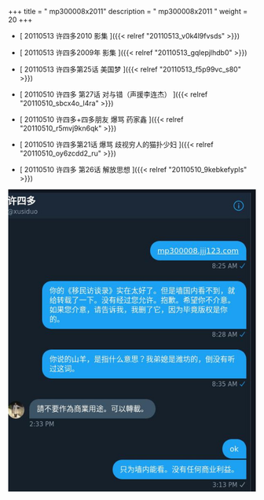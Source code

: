 +++
title = "  mp300008x2011"
description = "  mp300008x2011  "
weight = 20
+++



* [ 20110513  许四多2010 影集  ]({{< relref "20110513_v0k4l9fvsds" >}})


* [ 20110513  许四多2009年 影集  ]({{< relref "20110513_gqlepjlhdb0" >}})


* [ 20110513  许四多第25话 美国梦  ]({{< relref "20110513_f5p99vc_s80" >}})


* [ 20110510  许四多 第27话 对与错（声援李连杰）  ]({{< relref "20110510_sbcx4o_l4ra" >}})


* [ 20110510  许四多+四多朋友 爆骂 药家鑫  ]({{< relref "20110510_r5mvj9kn6qk" >}})


* [ 20110510  许四多第21话 爆骂 歧视穷人的猫扑少妇  ]({{< relref "20110510_oy6zcdd2_ru" >}})


* [ 20110510  许四多 第26话 解放思想  ]({{< relref "20110510_9kebkefypls" >}})

![background.jpg](background.jpg)
